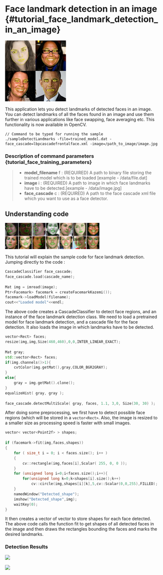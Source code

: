 Face landmark detection in an image {#tutorial_face_landmark_detection_in_an_image}
===================================

![](images/facereg.jpg)

This application lets you detect landmarks of detected faces in an image. You can detect landmarks of all the faces found in an image
and use them further in various applications like face swapping, face averaging etc.
This functionality is now available in OpenCV.

```
// Command to be typed for running the sample
./sampleDetectLandmarks -file=trained_model.dat -face_cascade=lbpcascadefrontalface.xml -image=/path_to_image/image.jpg
```
### Description of command parameters {tutorial_face_training_parameters}

> * **model_filename** f : (REQUIRED) A path to binary file storing the trained model which is to be loaded [example - /data/file.dat]
> * **image** i : (REQUIRED) A path to image in which face landmarks have to be detected.[example - /data/image.jpg]
> * **face_cascade** c : (REQUIRED) A path to the face cascade xml file which you want to use as a face detector.

Understanding code
------------------

![](images/d.png)

This tutorial will explain the sample code for face landmark detection. Jumping directly to the code :

``` c++
CascadeClassifier face_cascade;
face_cascade.load(cascade_name);

Mat img = imread(image);
Ptr<Facemark> facemark = createFacemarkKazemi());
facemark->loadModel(filename);
cout<<"Loaded model"<<endl;
```

The above code creates a CascadeClassifier to detect face regions, and an instance of the face landmark detection class.
We need to load a pretrained model for face landmark detection, and a cascade file for the face detection.
It also loads the image in which landmarks have to be detected.


``` c++
vector<Rect> faces;
resize(img,img,Size(460,460),0,0,INTER_LINEAR_EXACT);

Mat gray;
std::vector<Rect> faces;
if(img.channels()>1){
    cvtColor(img.getMat(),gray,COLOR_BGR2GRAY);
}
else{
    gray = img.getMat().clone();
}
equalizeHist( gray, gray );

face_cascade.detectMultiScale( gray, faces, 1.1, 3,0, Size(30, 30) );
```

After doing some preprocessing, we first have to detect possible face regions (which will be stored in a `vector<Rect>`.
Also, the image is resized to a smaller size as processing speed is faster with small images.


``` c++
vector< vector<Point2f> > shapes;

if (facemark->fit(img,faces,shapes))
{
    for ( size_t i = 0; i < faces.size(); i++ )
    {
        cv::rectangle(img,faces[i],Scalar( 255, 0, 0 ));
    }
    for (unsigned long i=0;i<faces.size();i++){
        for(unsigned long k=0;k<shapes[i].size();k++)
            cv::circle(img,shapes[i][k],5,cv::Scalar(0,0,255),FILLED);
    }
    namedWindow("Detected_shape");
    imshow("Detected_shape",img);
    waitKey(0);
}
```


It then creates a vector of vector to store shapes for each face detected.
The above code calls the function fit to get shapes of all detected faces in the image
and then draws the rectangles bounding the faces and marks the desired landmarks.

### Detection Results

![](ab.jpg)

![](ab-1.jpg)
